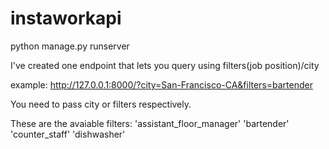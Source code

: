 # instaworkapi

python manage.py runserver

I've created one endpoint that lets you query using filters(job position)/city

example:
http://127.0.0.1:8000/?city=San-Francisco-CA&filters=bartender

You need to pass city or filters respectively.

These are the avaiable filters:
'assistant_floor_manager'
'bartender'
'counter_staff'
'dishwasher'

